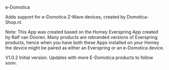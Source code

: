 e-Domotica

Adds support for e-Domotica Z-Wave devices, created by Domotica-Shop.nl.

Note: This App was created based on the Homey Everspring App created by Ralf van Dooren. Many products are rebranded versions of Everspring products, hence when you have both these Apps installed on your Homey the device might be paired as either an Everspring 
or an e-Domotica device.

V1.0.2
Initial version. Updates with more E-Domotica products to follow soon.